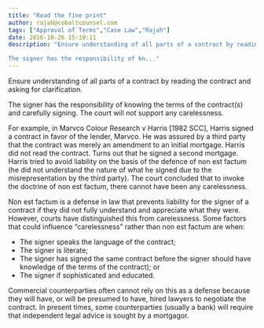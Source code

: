 ```yaml
---
title: "Read the fine print"
author: rajah@cobaltcounsel.com
tags: ["Approval of Terms","Case Law","Rajah"]
date: 2016-10-26 15:19:11
description: "Ensure understanding of all parts of a contract by reading the contract and asking for clarification.

The signer has the responsibility of kn..."
---
```


Ensure understanding of all parts of a contract by reading the contract and asking for clarification.

The signer has the responsibility of knowing the terms of the contract(s) and carefully signing. The court will not support any carelessness.

For example, in Marvco Colour Research v Harris [1982 SCC], Harris signed a contract in favor of the lender, Marvco. He was assured by a third party that the contract was merely an amendment to an initial mortgage. Harris did not read the contract. Turns out that he signed a second mortgage. Harris tried to avoid liability on the basis of the defence of non est factum (he did not understand the nature of what he signed due to the misrepresentation by the third party). The court concluded that to invoke the doctrine of non est factum, there cannot have been any carelessness.

Non est factum is a defense in law that prevents liability for the signer of a contract if they did not fully understand and appreciate what they were. However, courts have distinguished this from carelessness. Some factors that could influence “carelessness” rather than non est factum are when:
- The signer speaks the language of the contract;
- The signer is literate;
- The signer has signed the same contract before the signer should have knowledge of the terms of the contract); or
- The signer if sophisticated and educated.

Commercial counterparties often cannot rely on this as a defense because they will have, or will be presumed to have, hired lawyers to negotiate the contract. In present times, some counterparties (usually a bank) will require that independent legal advice is sought by a mortgagor.

 